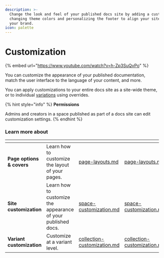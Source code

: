 ```yaml
---
description: >-
  Change the look and feel of your published docs site by adding a custom logo,
  changing theme colors and personalizing the footer to align your site with
  your brand.
icon: palette
---
```


# Customization

{% embed url="https://www.youtube.com/watch?v=h-Zp3SuQvPo" %}

You can customize the appearance of your published documentation, match the user interface to the language of your content, and more.

You can apply customizations to your entire docs site as a site-wide theme, or to individual [variations](../site-structure-and-navigation/publish-multiple-spaces-on-one-site.md) using overrides.

{% hint style="info" %}
**Permissions**

Admins and creators in a space published as part of a docs site can edit customization settings.
{% endhint %}

### Learn more about

<table data-view="cards"><thead><tr><th></th><th></th><th data-hidden data-type="content-ref"></th><th data-hidden data-card-target data-type="content-ref"></th><th data-hidden data-card-cover data-type="files"></th></tr></thead><tbody><tr><td><strong>Page options &#x26; covers</strong></td><td>Learn how to customize the layout of your pages.</td><td><a href="page-layouts.md">page-layouts.md</a></td><td><a href="page-layouts.md">page-layouts.md</a></td><td><a href="../../.gitbook/assets/9 (1).png">9 (1).png</a></td></tr><tr><td><strong>Site customization</strong></td><td>Learn how to customize the appearance of your published docs.</td><td><a href="space-customization.md">space-customization.md</a></td><td><a href="space-customization.md">space-customization.md</a></td><td><a href="../../.gitbook/assets/12 (1).png">12 (1).png</a></td></tr><tr><td><strong>Variant customization</strong></td><td>Customize at a variant level.</td><td><a href="collection-customization.md">collection-customization.md</a></td><td><a href="collection-customization.md">collection-customization.md</a></td><td><a href="../../.gitbook/assets/2 (1).png">2 (1).png</a></td></tr></tbody></table>
